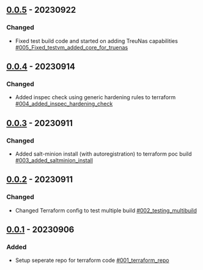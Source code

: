 ## [0.0.5](https://github.com/Vlot-Ltd/homelab) - 20230922


### Changed

- Fixed test build code and started on adding TreuNas capabilities [#005_Fixed_testvm_added_core_for_truenas](https://github.com/Vlot-Ltd/homelab/issues/005_Fixed_testvm_added_core_for_truenas)


## [0.0.4](https://github.com/Vlot-Ltd/homelab) - 20230914


### Changed

- Added inspec check using generic hardening rules to terraform [#004_added_inspec_hardening_check](https://github.com/Vlot-Ltd/homelab/issues/004_added_inspec_hardening_check)


## [0.0.3](https://github.com/Vlot-Ltd/homelab) - 20230911


### Changed

- Added salt-minion install (with autoregistration) to terraform poc build [#003_added_saltminion_install](https://github.com/Vlot-Ltd/homelab/issues/003_added_saltminion_install)


## [0.0.2](https://github.com/Vlot-Ltd/homelab) - 20230911


### Changed

- Changed Terraform config to test multiple build [#002_testing_multibuild](https://github.com/Vlot-Ltd/homelab/issues/002_testing_multibuild)


## [0.0.1](https://github.com/Vlot-Ltd/homelab) - 20230906


### Added

- Setup seperate repo for terraform code [#001_terraform_repo](https://github.com/Vlot-Ltd/homelab/issues/001_terraform_repo)
